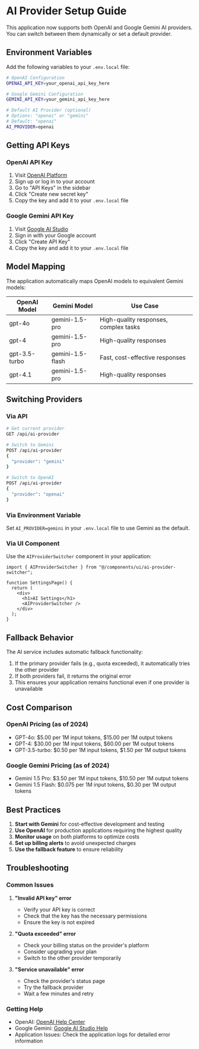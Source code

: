 # AI Provider Setup Guide

This application now supports both OpenAI and Google Gemini AI providers. You can switch between them dynamically or set a default provider.

## Environment Variables

Add the following variables to your `.env.local` file:

```bash
# OpenAI Configuration
OPENAI_API_KEY=your_openai_api_key_here

# Google Gemini Configuration  
GEMINI_API_KEY=your_gemini_api_key_here

# Default AI Provider (optional)
# Options: "openai" or "gemini"
# Default: "openai"
AI_PROVIDER=openai
```

## Getting API Keys

### OpenAI API Key
1. Visit [OpenAI Platform](https://platform.openai.com/)
2. Sign up or log in to your account
3. Go to "API Keys" in the sidebar
4. Click "Create new secret key"
5. Copy the key and add it to your `.env.local` file

### Google Gemini API Key
1. Visit [Google AI Studio](https://makersuite.google.com/app/apikey)
2. Sign in with your Google account
3. Click "Create API Key"
4. Copy the key and add it to your `.env.local` file

## Model Mapping

The application automatically maps OpenAI models to equivalent Gemini models:

| OpenAI Model | Gemini Model | Use Case |
|--------------|--------------|----------|
| gpt-4o | gemini-1.5-pro | High-quality responses, complex tasks |
| gpt-4 | gemini-1.5-pro | High-quality responses |
| gpt-3.5-turbo | gemini-1.5-flash | Fast, cost-effective responses |
| gpt-4.1 | gemini-1.5-pro | High-quality responses |

## Switching Providers

### Via API
```bash
# Get current provider
GET /api/ai-provider

# Switch to Gemini
POST /api/ai-provider
{
  "provider": "gemini"
}

# Switch to OpenAI
POST /api/ai-provider
{
  "provider": "openai"
}
```

### Via Environment Variable
Set `AI_PROVIDER=gemini` in your `.env.local` file to use Gemini as the default.

### Via UI Component
Use the `AIProviderSwitcher` component in your application:

```tsx
import { AIProviderSwitcher } from "@/components/ui/ai-provider-switcher";

function SettingsPage() {
  return (
    <div>
      <h1>AI Settings</h1>
      <AIProviderSwitcher />
    </div>
  );
}
```

## Fallback Behavior

The AI service includes automatic fallback functionality:

1. If the primary provider fails (e.g., quota exceeded), it automatically tries the other provider
2. If both providers fail, it returns the original error
3. This ensures your application remains functional even if one provider is unavailable

## Cost Comparison

### OpenAI Pricing (as of 2024)
- GPT-4o: $5.00 per 1M input tokens, $15.00 per 1M output tokens
- GPT-4: $30.00 per 1M input tokens, $60.00 per 1M output tokens
- GPT-3.5-turbo: $0.50 per 1M input tokens, $1.50 per 1M output tokens

### Google Gemini Pricing (as of 2024)
- Gemini 1.5 Pro: $3.50 per 1M input tokens, $10.50 per 1M output tokens
- Gemini 1.5 Flash: $0.075 per 1M input tokens, $0.30 per 1M output tokens

## Best Practices

1. **Start with Gemini** for cost-effective development and testing
2. **Use OpenAI** for production applications requiring the highest quality
3. **Monitor usage** on both platforms to optimize costs
4. **Set up billing alerts** to avoid unexpected charges
5. **Use the fallback feature** to ensure reliability

## Troubleshooting

### Common Issues

1. **"Invalid API key" error**
   - Verify your API key is correct
   - Check that the key has the necessary permissions
   - Ensure the key is not expired

2. **"Quota exceeded" error**
   - Check your billing status on the provider's platform
   - Consider upgrading your plan
   - Switch to the other provider temporarily

3. **"Service unavailable" error**
   - Check the provider's status page
   - Try the fallback provider
   - Wait a few minutes and retry

### Getting Help

- OpenAI: [OpenAI Help Center](https://help.openai.com/)
- Google Gemini: [Google AI Studio Help](https://ai.google.dev/docs)
- Application Issues: Check the application logs for detailed error information 
